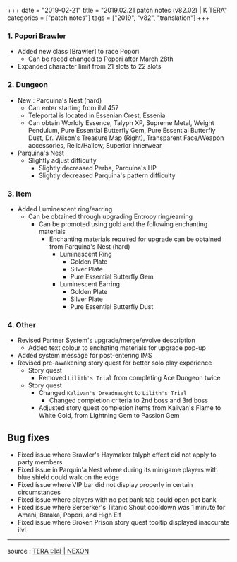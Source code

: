 +++
date = "2019-02-21"
title = "2019.02.21 patch notes (v82.02) | K TERA"
categories = ["patch notes"]
tags = ["2019", "v82", "translation"]
+++

### 1. Popori Brawler
- Added new class [Brawler] to race Popori
  - Can be raced changed to Popori after March 28th
- Expanded character limit from 21 slots to 22 slots

### 2. Dungeon
- New : Parquina's Nest (hard)
  - Can enter starting from ilvl 457
  - Teleportal is located in Essenian Crest, Essenia
  - Can obtain Worldly Essence, Talyph XP, Supreme Metal, Weight Pendulum, Pure Essential Butterfly Gem, Pure Essential Butterfly Dust, Dr. Wilson's Treasure Map (Right), Transparent Face/Weapon accessories, Relic/Hallow, Superior innerwear
- Parquina's Nest
  - Slightly adjust difficulty
    - Slightly decreased Perba, Parquina's HP
    - Slightly decreased Parquina's pattern difficulty

### 3. Item
- Added Luminescent ring/earring
  - Can be obtained through upgrading Entropy ring/earring
    - Can be promoted using gold and the following enchanting materials
      - Enchanting materials required for upgrade can be obtained from Parquina's Nest (hard)
        - Luminescent Ring
          - Golden Plate
          - Silver Plate
          - Pure Essential Butterfly Gem
        - Luminescent Earring
          - Golden Plate
          - Silver Plate
          - Pure Essential Butterfly Dust

### 4. Other
- Revised Partner System's upgrade/merge/evolve description
  - Added text colour to enchating materials for upgrade pop-up
- Added system message for post-entering IMS
- Revised pre-awakening story quest for better solo play experience
  - Story quest
    - Removed `Lilith's Trial` from completing Ace Dungeon twice
  - Story quest
    - Changed `Kalivan's Dreadnaught` to `Lilith's Trial`
      - Changed completion criteria to 2nd boss and 3rd boss
    - Adjusted story quest completion items from Kalivan's Flame to White Gold, from Lightning Gem to Passion Gem

## Bug fixes

- Fixed issue where Brawler's Haymaker talyph effect did not apply to party members
- Fixed issue in Parquin'a Nest where during its minigame players with blue shield could walk on the edge
- Fixed issue where VIP bar did not display properly in certain circumstances
- Fixed issue where players with no pet bank tab could open pet bank
- Fixed issue where Berserker's Titanic Shout cooldown was 1 minute for Amani, Baraka, Popori, and High Elf
- Fixed issue where Broken Prison story quest tooltip displayed inaccurate ilvl

----

source : [TERA 테라 | NEXON](http://tera.nexon.com/news/update/view.aspx?n4articlesn=380)
